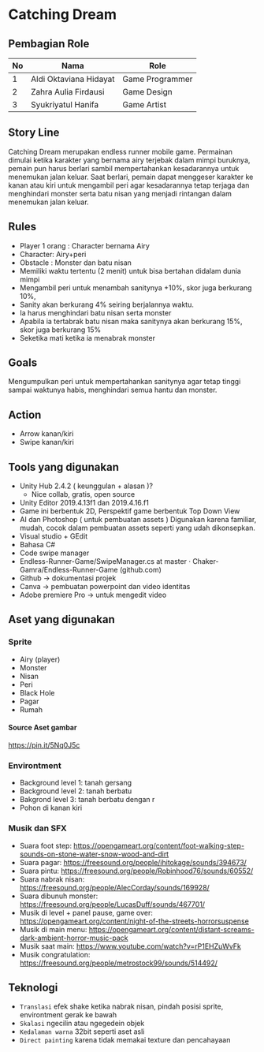 # Catching Dream

## Pembagian Role
| No | Nama                   | Role            |
|----|------------------------|-----------------|
| 1  | Aldi Oktaviana Hidayat | Game Programmer |
| 2  | Zahra Aulia Firdausi   | Game Design     |
| 3  | Syukriyatul Hanifa     | Game Artist     |

## Story Line
Catching Dream merupakan endless runner mobile game. Permainan dimulai ketika karakter yang bernama airy terjebak dalam mimpi buruknya, pemain pun harus berlari sambil mempertahankan kesadarannya untuk menemukan jalan keluar. Saat berlari, pemain dapat menggeser karakter ke kanan atau kiri untuk mengambil peri agar kesadarannya tetap terjaga dan menghindari monster serta batu nisan yang menjadi rintangan dalam menemukan jalan keluar.

## Rules
* Player 1 orang : Character bernama Airy
* Character: Airy+peri
* Obstacle : Monster dan batu nisan
* Memiliki waktu tertentu (2 menit) untuk bisa bertahan didalam dunia mimpi 
* Mengambil peri untuk menambah sanitynya +10%, skor juga berkurang 10%, 
* Sanity akan berkurang 4% seiring berjalannya waktu. 
* Ia harus menghindari batu nisan serta monster
* Apabila ia tertabrak batu nisan maka sanitynya akan berkurang 15%, skor juga berkurang 15%
* Seketika mati ketika ia menabrak monster

## Goals
Mengumpulkan peri untuk mempertahankan sanitynya agar tetap tinggi sampai waktunya habis, menghindari semua hantu dan monster. 

## Action
* Arrow kanan/kiri
* Swipe kanan/kiri

## Tools yang digunakan
* Unity Hub 2.4.2 ( keunggulan + alasan )? 
   * Nice collab, gratis, open source
* Unity Editor 2019.4.13f1 dan 2019.4.16.f1
* Game ini berbentuk 2D, Perspektif game berbentuk Top Down View
* AI dan Photoshop ( untuk pembuatan assets )
   Digunakan karena familiar, mudah, cocok dalam pembuatan assets seperti yang udah dikonsepkan.
* Visual studio + GEdit 
* Bahasa C#
* Code swipe manager 
* Endless-Runner-Game/SwipeManager.cs at master · Chaker-Gamra/Endless-Runner-Game (github.com)
* Github -> dokumentasi projek
* Canva -> pembuatan powerpoint dan video identitas
* Adobe premiere Pro -> untuk mengedit video

## Aset yang digunakan
### Sprite
* Airy (player)
* Monster
* Nisan
* Peri
* Black Hole
* Pagar
* Rumah
#### Source Aset gambar
https://pin.it/5Nq0J5c

### Environtment
* Background level 1:  tanah gersang
* Background level 2: tanah berbatu
* Bakgrond level 3: tanah berbatu dengan r
* Pohon di kanan kiri

### Musik dan SFX
   * Suara foot step: https://opengameart.org/content/foot-walking-step-sounds-on-stone-water-snow-wood-and-dirt
   * Suara pagar: https://freesound.org/people/ihitokage/sounds/394673/
   * Suara pintu: https://freesound.org/people/Robinhood76/sounds/60552/
   * Suara nabrak nisan: https://freesound.org/people/AlecCorday/sounds/169928/
   * Suara dibunuh monster: https://freesound.org/people/LucasDuff/sounds/467701/
   * Musik di level + panel pause, game over: https://opengameart.org/content/night-of-the-streets-horrorsuspense
   * Musik di main menu: https://opengameart.org/content/distant-screams-dark-ambient-horror-music-pack
   * Musik saat main: https://www.youtube.com/watch?v=rP1EHZuWvFk
   * Musik congratulation: https://freesound.org/people/metrostock99/sounds/514492/

## Teknologi
* `Translasi` efek shake ketika nabrak nisan, pindah posisi sprite, environtment gerak ke bawah
* `Skalasi` ngecilin atau ngegedein objek
* `Kedalaman warna` 32bit seperti aset asli
* `Direct painting` karena tidak memakai texture dan pencahayaan

